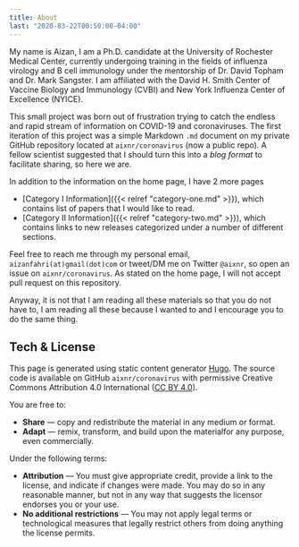 ```yaml
---
title: About
last: "2020-03-22T00:50:00-04:00"
---
```


My name is Aizan, I am a Ph.D. candidate at the University of Rochester Medical Center, currently undergoing training in the fields of influenza virology and B cell immunology under the mentorship of Dr. David Topham and Dr. Mark Sangster. I am affiliated with the David H. Smith Center of Vaccine Biology and Immunology (CVBI) and New York Influenza Center of Excellence (NYICE).

This small project was born out of frustration trying to catch the endless and rapid stream of information on COVID-19 and coronaviruses. The first iteration of this project was a simple Markdown `.md` document on my private GitHub repository located at `aixnr/coronavirus` (now a public repo). A fellow scientist suggested that I should turn this into a *blog format* to facilitate sharing, so here we are.

In addition to the information on the home page, I have 2 more pages

* [Category I Information]({{< relref "category-one.md" >}}), which contains list of papers that I would like to read.
* [Category II Information]({{< relref "category-two.md" >}}), which contains links to new releases categorized under a number of different sections.

Feel free to reach me through my personal email, `aizanfahri(at)gmail(dot)com` or tweet/DM me on Twitter `@aixnr`, so open an issue on `aixnr/coronavirus`. As stated on the home page, I will not  accept pull request on this repository.

Anyway, it is not that I am reading all these materials so that you do not have to, I am reading all these because I wanted to and I encourage you to do the same thing.

## Tech & License

This page is generated using static content generator [Hugo](https://gohugo.io/). The source code is available on GitHub `aixnr/coronavirus` with permissive Creative Commons Attribution 4.0 International ([CC BY 4.0](https://creativecommons.org/licenses/by/4.0/)).

You are free to:

* **Share** — copy and redistribute the material in any medium or format.
* **Adapt** — remix, transform, and build upon the materialfor any purpose, even commercially.

Under the following terms:

* **Attribution** — You must give appropriate credit, provide a link to the license, and indicate if changes were made. You may do so in any reasonable manner, but not in any way that suggests the licensor endorses you or your use. 
* **No additional restrictions** — You may not apply legal terms or technological measures that legally restrict others from doing anything the license permits. 